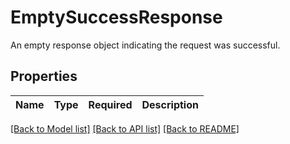 # EmptySuccessResponse

An empty response object indicating the request was successful.

## Properties
| Name | Type | Required | Description |
| ------------ | ------------- | ------------- | ------------- |


[[Back to Model list]](../../../../README.md#models-v1-link) [[Back to API list]](../../../../README.md#apis-v1-link) [[Back to README]](../../../../README.md)
